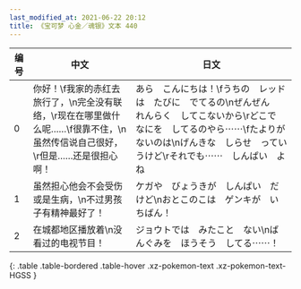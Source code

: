 ```yaml
---
last_modified_at: 2021-06-22 20:12
title: 《宝可梦 心金／魂银》文本 440
---
```

| 编号 | 中文 | 日文 |
| ---- | ---- | ---- |
| 0 | 你好！\f我家的赤红去旅行了，\n完全没有联络，\r现在在哪里做什么呢……\f很靠不住，\n虽然传信说自己很好，\r但是……还是很担心啊！ | あら　こんにちは！\fうちの　レッドは　たびに　でてるの\nぜんぜん　れんらく　してこないから\rどこで　なにを　してるのやら⋯⋯\fたよりが　ないのは\nげんきな　しらせ　っていうけど\rそれでも⋯⋯　しんぱい　よね |
| 1 | 虽然担心他会不会受伤或是生病，\n不过男孩子有精神最好了！ | ケガや　びょうきが　しんぱい　だけど\nおとこのこは　ゲンキが　いちばん！ |
| 2 | 在城都地区播放着\n没看过的电视节目！ | ジョウトでは　みたこと　ない\nばんぐみを　ほうそう　してる⋯⋯！ |
{: .table .table-bordered .table-hover .xz-pokemon-text .xz-pokemon-text-HGSS }